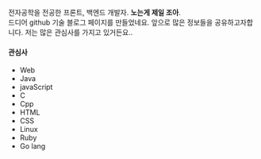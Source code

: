 전자공학을 전공한 프론트, 백엔드 개발자. **노는게 제일 조아**.  
드디어 github 기술 블로그 페이지를 만들었네요. 앞으로 많은 정보들을 공유하고자합니다. 저는 많은 관심사를 가지고 있거든요..
#### 관심사
- Web
- Java
- javaScript
- C
- Cpp
- HTML
- CSS
- Linux
- Ruby
- Go lang